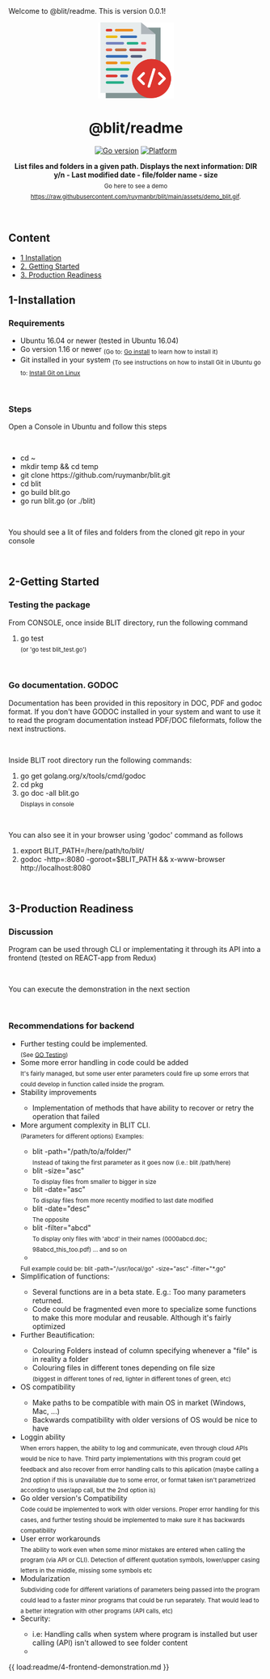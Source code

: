 <!-- ⚠️ This README has been generated from the file(s) "blueprint.md" ⚠️-->Welcome to @blit/readme. This is version 0.0.1!

<p align="center">
  <img src="https://raw.githubusercontent.com/ruymanbr/blit/main/assets/blit_logo.png" alt="Logo" width="150" height="auto" />
</p>
<h1 align="center">@blit/readme</h1>
<p align="center">
		<a href="https://github.com/badges/shields"><img alt="Go version" src="https://img.shields.io/badge/Go-v1.16-blue" height="20"/></a>
<a href="https://github.com/badges/shields"><img alt="Platform" src="https://img.shields.io/badge/platform-linux-lightgrey" height="20"/></a>
	</p>

<p align="center">
  <b>List files and folders in a given path. Displays the next information: DIR y/n - Last modified date - file/folder name - size</b></br>
  <sub> Go here to see a demo <a href="https://raw.githubusercontent.com/ruymanbr/blit/main/assets/demo_blit.gif">https://raw.githubusercontent.com/ruymanbr/blit/main/assets/demo_blit.gif</a>.<sub>
</p>

<br />

<div id="toc_container" align="center">
<h2 class="toc_title" align="left">Content</h2>
<ul class="toc_list" align="left">
	<li><a href="#1-installation">1 Installation</a>  
	<li><a href="#2-getting-started">2. Getting Started</a></li>
	<li><a href="#3-production-readiness">3. Production Readiness</a></li>
</ul>
</div>
<h2>1-Installation</h2>
<h3>Requirements</h3>
<ul>
	<li>Ubuntu 16.04 or newer (tested in Ubuntu 16.04)</li>
	<li>Go version 1.16 or newer <sub>(Go to: <a href="https://golang.org/doc/install">Go install</a> to learn how to install it)</sub></li>
	<li>Git installed in your system <sub>(To see instructions on how to install Git in Ubuntu go to: <a href="https://github.com/git-guides/install-git#install-git-on-linux">Install Git on Linux</a></sub></li>
</ul>
<br />
<h3>Steps</h3>
<p>Open a Console in Ubuntu and follow this steps</p>
<br />
<ul>
	<li>cd ~</li>
	<li>mkdir temp && cd temp</li>
	<li>git clone https://github.com/ruymanbr/blit.git</li>
	<li>cd blit</li>
	<li>go build blit.go</li>
	<li>go run blit.go (or ./blit)</li>
</ul>
<br />
<p>You should see a lit of files and folders from the cloned git repo in your console</p>
<br />
<h2>2-Getting Started</h2>
<h3>Testing the package</h3>

<p>From CONSOLE, once inside BLIT directory, run the following command</p>
<ol>
	<li>go test</li> 
	<sub>(or 'go test blit_test.go')</sub>
</ol>
<br />
<h3>Go documentation. GODOC</h3>
<p>Documentation has been provided in this repository in DOC, PDF and godoc format. If you don't have GODOC installed in your system and want to use it to read the program documentation instead PDF/DOC fileformats, follow the next instructions.</p>
<br />
<p>Inside BLIT root directory run the following commands:</p>
<ol>
	<li>go get golang.org/x/tools/cmd/godoc</li>
	<li>cd pkg</li>
	<li>go doc -all blit.go</li>
	<sub>Displays in console</sub>
</ol>
<br />
<p>You can also see it in your browser using 'godoc' command as follows</p>
<ol>
	<li>export BLIT_PATH=/here/path/to/blit/</li>	
	<li>godoc -http=:8080 -goroot=$BLIT_PATH && x-www-browser http://localhost:8080</li>
</ol>
<br />
<h2>3-Production Readiness</h2>
<h3>Discussion</h3>
<p>Program can be used through CLI or implementating it through its API into a frontend (tested on REACT-app from Redux)</p>
<br />
<p>You can execute the demonstration in the next section</p>
<br />
<h3>Recommendations for backend</h3>
<ul>
	<li>Further testing could be implemented.</li>
	<sub>(See <a href="https://golang.org/pkg/testing/">GO Testing</a>)</sub>
	<li>Some more error handling in code could be added</li>
	<sub>It's fairly managed, but some user enter parameters could fire up some errors that could develop in function called inside the program.</sub>
	<li>Stability improvements</li>
		<ul>
			<li>Implementation of methods that have ability to recover or retry the operation that failed</li>
		</ul>
	<li>More argument complexity in BLIT CLI.</li>
	<sub>(Parameters for different options)</sub>
		<sub>Examples:</sub>
		<ul>			
			<li>blit -path="/path/to/a/folder/"</li>
			<sub>Instead of taking the first parameter as it goes now (i.e.: blit /path/here)</sub>
			<li>blit -size="asc"</li>
			<sub>To display files from smaller to bigger in size</sub>
			<li>blit -date="asc"</li>
			<sub>To display files from more recently modified to last date modified</sub>
			<li>blit -date="desc"</li>
			<sub>The opposite</sub>
			<li>blit -filter="abcd"</li>
			<sub>To display only files with 'abcd' in their names (0000abcd.doc; 98abcd_this_too.pdf) ... and so on</sub>
			<li></li>
		</ul>
		<sub>Full example could be: blit -path="/usr/local/go" -size="asc" -filter="*.go"</sub>
	<li>Simplification of functions:</li>
		<ul>
			<li>Several functions are in a beta state. E.g.: Too many parameters returned.</li>
			<li>Code could be fragmented even more to specialize some functions to make this more modular and reusable. Although it's fairly optimized</li>
		</ul>
	<li>Further Beautification:</li>
		<ul>
			<li>Colouring Folders instead of column specifying whenever a "file" is in reality a folder</li>
			<li>Colouring files in different tones depending on file size</li>
			<sub>(biggest in different tones of red, lighter in different tones of green, etc)</sub>
		</ul>
	<li>OS compatibility</li>
		<ul>
			<li>Make paths to be compatible with main OS in market (Windows, Mac, ...)</li>
			<li>Backwards compatibility with older versions of OS would be nice to have</li>
		</ul>
	<li>Loggin ability</li>
	<sub>When errors happen, the ability to log and communicate, even through cloud APIs would be nice to have. Third party implementations with this program could get feedback and also recover from error handling calls to this aplication (maybe calling a 2nd option if this is unavailable due to some error, or format taken isn't parametrized according to user/app call, but the 2nd option is)</sub>
	<li>Go older version's Compatibility</li>
	<sub>Code could be implemented to work with older versions. Proper error handling for this cases, and further testing should be implemented to make sure it has backwards compatibility</sub>
	<li>User error workarounds</li>
	<sub>The ability to work even when some minor mistakes are entered when calling the program (via API or CLI). Detection of different quotation symbols, lower/upper casing letters in the middle, missing some symbols etc</sub>
	<li>Modularization</li>
	<sub>Subdividing code for different variations of parameters being passed into the program could lead to a faster minor programs that could be run separately. That would lead to a better integration with other programs (API calls, etc)</sub>
	<li>Security:</li>
		<ul>
			<li>i.e: Handling calls when system where program is installed but user calling (API) isn't allowed to see folder content</li>
			<li></li>
		</ul>
</ul>
{{ load:readme/4-frontend-demonstration.md }}

